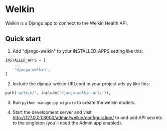 # Welkin

Welkin is a Django app to connect to the Welkin Health API.

## Quick start

1. Add "django-welkin" to your INSTALLED_APPS setting like this:

```python
INSTALLED_APPS = [
    ...
    'django-welkin',
]
```

2. Include the django-welkin URLconf in your project urls.py like this:

```python
path('welkin/', include('django-welkin.urls')),
```

3. Run `python manage.py migrate` to create the welkin models.

4. Start the development server and visit http://127.0.0.1:8000/admin/welkin/configuration/
   to and add API secrets to the singleton (you'll need the Admin app enabled).
